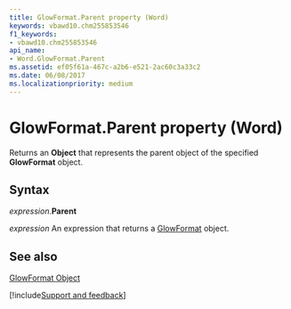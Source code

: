 ```yaml
---
title: GlowFormat.Parent property (Word)
keywords: vbawd10.chm255853546
f1_keywords:
- vbawd10.chm255853546
api_name:
- Word.GlowFormat.Parent
ms.assetid: ef05f61a-467c-a2b6-e521-2ac60c3a33c2
ms.date: 06/08/2017
ms.localizationpriority: medium
---
```



# GlowFormat.Parent property (Word)

Returns an **Object** that represents the parent object of the specified **GlowFormat** object.


## Syntax

_expression_.**Parent**

 _expression_ An expression that returns a [GlowFormat](./Word.GlowFormat.md) object.


## See also


[GlowFormat Object](Word.GlowFormat.md)

[!include[Support and feedback](~/includes/feedback-boilerplate.md)]